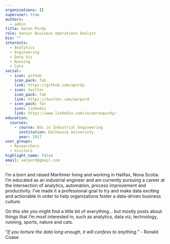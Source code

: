 ```yaml
---
organizations: []
superuser: true
authors:
  - admin
title: Aaron Purdy
role: Senior Business Operations Analyst
bio: ""
interests:
  - Analytics
  - Engineering
  - Data Viz
  - Running
  - Cats
social:
  - icon: github
    icon_pack: fab
    link: https://github.com/apurdy
  - icon: twitter
    icon_pack: fab
    link: https://twitter.com/aarpurd
  - icon_pack: far
    icon: linkedin
    link: https://www.linkedin.com/in/aaronpurdy/
education:
  courses:
    - course: BSc in Industrial Engineering
      institution: Dalhousie University
      year: 2017
user_groups:
  - Researchers
  - Visitors
highlight_name: false
email: aarpurd@gmail.com
---
```

I’m a born and raised Maritimer living and working in Halifax, Nova Scotia. I’m educated as an industrial engineer and am currently pursuing a career at the intersection of analytics, automation, process improvement and productivity. I’ve made it a professional goal to try and make data exciting and actionable in order to help organizations foster a data-driven business culture.

On this site you might find a little bit of everything… but mostly posts about things that I’m most interested in, such as analytics, data viz, technology, running, sports, nature and cats.

“*If you torture the data long enough, it will confess to anything.*” - Ronald Coase